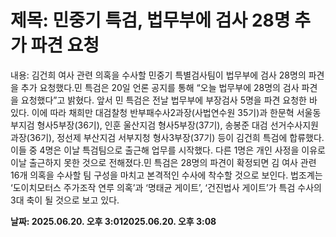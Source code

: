 # **제목: 민중기 특검, 법무부에 검사 28명 추가 파견 요청**

  내용: 김건희 여사 관련 의혹을 수사할 민중기 특별검사팀이 법무부에 검사 28명의 파견을 추가 요청했다.민 특검은 20일 언론 공지를 통해 “오늘 법무부에 28명의 검사 파견을 요청했다”고 밝혔다. 앞서 민 특검은 전날 법무부에 부장검사 5명을 파견 요청한 바 있다. 이에 따라 채희만 대검찰청 반부패수사2과장(사법연수원 35기)과 한문혁 서울동부지검 형사5부장(36기), 인훈 울산지검 형사5부장(37기), 송봉준 대검 선거수사지원과장(36기), 정선제 부산지검 서부지청 형사3부장(37기) 등이 김건희 특검에 합류했다.이들 중 4명은 이날 특검팀으로 출근해 업무를 시작했다. 다른 1명은 개인 사정을 이유로 이날 출근하지 못한 것으로 전해졌다.민 특검은 28명의 파견이 확정되면 김 여사 관련 16개 의혹을 수사할 팀 구성을 마치고 본격적인 수사에 착수할 것으로 보인다. 법조계는 ‘도이치모터스 주가조작 연루 의혹’과 ‘명태균 게이트’, ‘건진법사 게이트’가 특검 수사의 3대 축이 될 것으로 보고 있다.

  **날짜: 2025.06.20. 오후 3:012025.06.20. 오후 3:08**